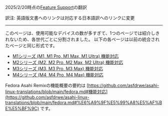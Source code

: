 2025/2/20時点の[Feature Support](https://github.com/AsahiLinux/docs/blob/main/docs/Feature-Support.md)の翻訳

訳注: 英語版文書へのリンクは対応する日本語訳へのリンクに変更

---
このページは、使用可能なデバイスの数が多すぎて、1つのページでは紹介しきれないため、各世代ごとに分割されました。
以下の各ページは以前の統合されたページと同じ形式です。

- [M1シリーズ (M1, M1 Pro, M1 Max, M1 Ultra) 機能対応](M1-Series-Feature-Support.md)
- [M2シリーズ (M2, M2 Pro, M2 Max, M2 Ultra) 機能対応](M2-Series-Feature-Support.md)
- [M3シリーズ (M3, M3 Pro, M3 Max) 機能対応](M3-Series-Feature-Support.md)
- [M4シリーズ (M4, M4 Pro, M4 Max) 機能対応](M4-Series-Feature-Support.md)

Fedora Asahi Remixの機能概要の要約は [https://github.com/asfdrwe/asahi-linux-translations/blob/main/fedora.md#機能対応](https://github.com/asfdrwe/asahi-linux-translations/blob/main/fedora.md#%E6%A9%9F%E5%99%A8%E5%AF%BE%E5%BF%9C) です。
